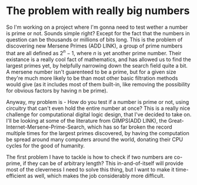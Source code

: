 # The problem with really big numbers

So I'm working on a project where I'm gonna need to test wether a number is prime or not. Sounds simple right? Except for the fact that the numbers in question can be thousands or millions of bits long. This is the problem of discovering new Mersene Primes (ADD LINK), a group of prime numbers that are all defined as $2^n - 1$, where $n$ is yet another prime number. Their existance is a really cool fact of mathematics, and has allowed us to find the largest primes yet, by helpfully narrowing down the search field quite a bit. A mersene number isn't guarenteed to be a prime, but for a given size they're much more likely to be than most other basic filtration methods would give (as it includes most of them built-in, like removing the possibility for obvious factors by having n be prime).

Anyway, my problem is - How do you test if a number is prime or not, using circuitry that can't even hold the entire number at once? This is a really nice challenge for computational digital logic design, that I've decided to take on. I'll be looking at some of the literature from GIMPS(ADD LINK), the Great-Internet-Mersene-Prime-Search, which has so far broken the record multiple times for the largest primes discovered, by having the computation be spread around many computers around the world, donating their CPU cycles for the good of humanity. 

The first problem I have to tackle is how to check if two numbers are co-prime, if they can be of arbitrary length? This in-and-of-itself will provide most of the cleverness I need to solve this thing, but I want to make it time-efficient as well, which makes the job considerably more difficult.
